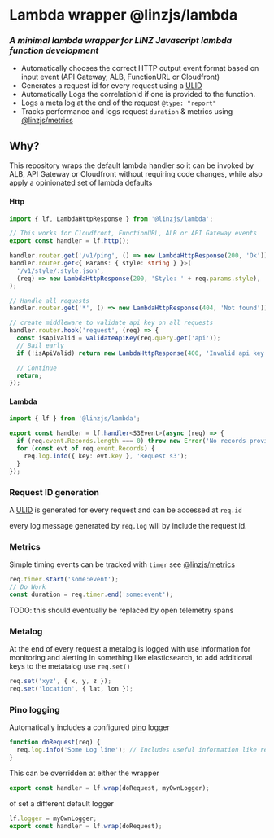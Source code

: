 # Lambda wrapper @linzjs/lambda

### _A minimal lambda wrapper for LINZ Javascript lambda function development_

- Automatically chooses the correct HTTP output event format based on input event (API Gateway, ALB, FunctionURL or Cloudfront)
- Generates a request id for every request using a [ULID](https://github.com/ulid/spec)
- Automatically Logs the correlationId if one is provided to the function.
- Logs a meta log at the end of the request `@type: "report"`
- Tracks performance and logs request `duration` & metrics using [@linzjs/metrics](https://www.npmjs.com/package/@linzjs/metrics)

## Why?

This repository wraps the default lambda handler so it can be invoked by ALB, API Gateway or Cloudfront without requiring code changes, while also apply a opinionated set of lambda defaults

#### Http

```typescript
import { lf, LambdaHttpResponse } from '@linzjs/lambda';

// This works for Cloudfront, FunctionURL, ALB or API Gateway events
export const handler = lf.http();

handler.router.get('/v1/ping', () => new LambdaHttpResponse(200, 'Ok'));
handler.router.get<{ Params: { style: string } }>(
  '/v1/style/:style.json',
  (req) => new LambdaHttpResponse(200, 'Style: ' + req.params.style),
);

// Handle all requests
handler.router.get('*', () => new LambdaHttpResponse(404, 'Not found'));

// create middleware to validate api key on all requests
handler.router.hook('request', (req) => {
  const isApiValid = validateApiKey(req.query.get('api'));
  // Bail early
  if (!isApiValid) return new LambdaHttpResponse(400, 'Invalid api key');

  // Continue
  return;
});
```

#### Lambda

```typescript
import { lf } from '@linzjs/lambda';

export const handler = lf.handler<S3Event>(async (req) => {
  if (req.event.Records.length === 0) throw new Error('No records provided');
  for (const evt of req.event.Records) {
    req.log.info({ key: evt.key }, 'Request s3');
  }
});
```

### Request ID generation

A [ULID](https://github.com/ulid/spec) is generated for every request and can be accessed at `req.id`

every log message generated by `req.log` will by include the request id.

### Metrics

Simple timing events can be tracked with `timer` see [@linzjs/metrics](https://www.npmjs.com/package/@linzjs/metrics)

```typescript
req.timer.start('some:event');
// Do Work
const duration = req.timer.end('some:event');
```

TODO: this should eventually be replaced by open telemetry spans

### Metalog

At the end of every request a metalog is logged with use information for monitoring and alerting in something like elasticsearch, to add additional keys to the metatalog use `req.set()`

```typescript
req.set('xyz', { x, y, z });
req.set('location', { lat, lon });
```

### Pino logging

Automatically includes a configured [pino](https://github.com/pinojs/pino) logger

```typescript
function doRequest(req) {
  req.log.info('Some Log line'); // Includes useful information like requestId
}
```

This can be overridden at either the wrapper

```typescript
export const handler = lf.wrap(doRequest, myOwnLogger);
```

of set a different default logger

```typescript
lf.logger = myOwnLogger;
export const handler = lf.wrap(doRequest);
```
